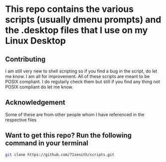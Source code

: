 # This repo contains the various scripts (usually dmenu prompts) and the .desktop files that I use on my Linux Desktop

## Contributing

I am still very new to shell scripting so if you find a bug in the script, do let me know. I am all for improvement.
All of these scripts are meant to be POSIX compliant. I do regularly check them but still if you find any thing not POSIX compliant do let me know.

## Acknowledgement

Some of these are from other people whom I have referenced in the respective files

## Want to get this repo? Run the following command in your terminal

```sh
git clone https://github.com/71zenith/scripts.git
```
